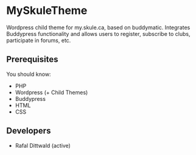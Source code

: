 MySkuleTheme
============

Wordpress child theme for my.skule.ca, based on buddymatic. Integrates Buddypress functionality and allows users to register, subscribe to clubs, participate in forums, etc.

Prerequisites
------------
You should know:
  *   PHP
  *   Wordpress (+ Child Themes)
  *   Buddypress
  *   HTML
  *   CSS

Developers
----------
  *   Rafal Dittwald (active)
